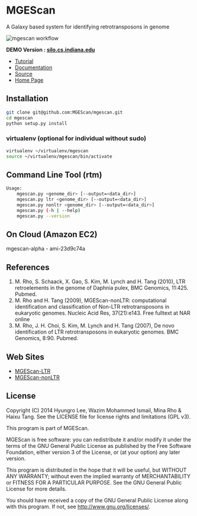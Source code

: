 MGEScan
===========

A Galaxy based system for identifying retrotransposons in genome

![mgescan workflow](https://raw.githubusercontent.com/MGEScan/mgescan/master/docs/source/images/rtm-workflow-final.png)


**DEMO Version : [silo.cs.indiana.edu](http://silo.cs.indiana.edu:38080/)**

* [Tutorial](http://mgescan.readthedocs.org/en/latest/tutorial.html)
* [Documentation](http://mgescan.readthedocs.org/en/latest/index.html)
* [Source](https://github.com/MGEScan/mgescan/)
* [Home Page](http://mgescan.github.io/mgescan/)

Installation
------------

```sh
git clone git@github.com:MGEScan/mgescan.git
cd mgescan
python setup.py install
```

### virtualenv (optional for individual without sudo)


```sh
virtualenv ~/virtualenv/mgescan
source ~/virtualenv/mgescan/bin/activate
```

Command Line Tool (rtm)
-----------------------

```sh
Usage:
    mgescan.py <genome_dir> [--output=<data_dir>]
    mgescan.py ltr <genome_dir> [--output=<data_dir>]
    mgescan.py nonltr <genome_dir> [--output=<data_dir>]
    mgescan.py (-h | --help)
    mgescan.py --version
```

On Cloud (Amazon EC2)
---------------------
mgescan-alpha - ami-23d9c74a

References
-----------

1. M. Rho, S. Schaack, X. Gao, S. Kim, M. Lynch and H. Tang (2010), LTR retroelements in the genome of Daphnia pulex, BMC Genomics, 11:425. Pubmed. 
2. M. Rho and H. Tang (2009), MGEScan-nonLTR: computational identification and classification of Non-LTR retrotransposons in eukaryotic genomes. Nucleic Acid Res, 37(21):e143. Free fulltext at NAR online 
3. M. Rho, J. H. Choi, S. Kim, M. Lynch and H. Tang (2007), De novo identification of LTR retrotransposons in eukaryotic genomes. BMC Genomics, 8:90. Pubmed. 

Web Sites
---------

* [MGEScan-LTR](http://darwin.informatics.indiana.edu/cgi-bin/evolution/daphnia_ltr.pl)
* [MGEScan-nonLTR](http://darwin.informatics.indiana.edu/cgi-bin/evolution/nonltr/nonltr.pl)

License
-------
Copyright (C) 2014 Hyungro Lee, Wazim Mohammed Ismail, Mina Rho & Haixu Tang. See the LICENSE file for license rights and limitations (GPL v3).

This program is part of MGEScan.

MGEScan is free software: you can redistribute it and/or modify
it under the terms of the GNU General Public License as published by
the Free Software Foundation, either version 3 of the License, or
(at your option) any later version.

This program is distributed in the hope that it will be useful,
but WITHOUT ANY WARRANTY; without even the implied warranty of
MERCHANTABILITY or FITNESS FOR A PARTICULAR PURPOSE.  See the
GNU General Public License for more details.

You should have received a copy of the GNU General Public License
along with this program.  If not, see <http://www.gnu.org/licenses/>.
